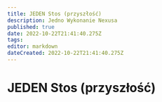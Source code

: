 ```yaml
---
title: JEDEN Stos (przyszłość)
description: Jedno Wykonanie Nexusa
published: true
date: 2022-10-22T21:41:40.275Z
tags: 
editor: markdown
dateCreated: 2022-10-22T21:41:40.275Z
---
```


# JEDEN Stos (przyszłość)
